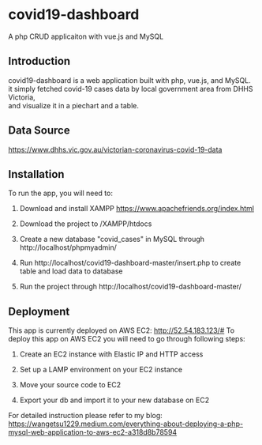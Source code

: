# covid19-dashboard
A php CRUD applicaiton with vue.js and MySQL
## Introduction
covid19-dashboard is a web application built with php, vue.js, and MySQL. <br />
it simply fetched covid-19 cases data by local government area from DHHS Victoria, <br />
and visualize it in a piechart and a table.

## Data Source
https://www.dhhs.vic.gov.au/victorian-coronavirus-covid-19-data

## Installation
To run the app, you will need to:
1. Download and install XAMPP 
https://www.apachefriends.org/index.html

2. Download the project to /XAMPP/htdocs

3. Create a new database "covid_cases" in MySQL through http://localhost/phpmyadmin/

4. Run http://localhost/covid19-dashboard-master/insert.php to create table and load data to database

5. Run the project through http://localhost/covid19-dashboard-master/

## Deployment
This app is currently deployed on AWS EC2: http://52.54.183.123/#
To deploy this app on AWS EC2 you will need to go through following steps:

1. Create an EC2 instance with Elastic IP and HTTP access

2. Set up a LAMP environment on your EC2 instance

3. Move your source code to EC2

4. Export your db and import it to your new database on EC2

For detailed instruction please refer to my blog:
https://wangetsu1229.medium.com/everything-about-deploying-a-php-mysql-web-application-to-aws-ec2-a318d8b78594
